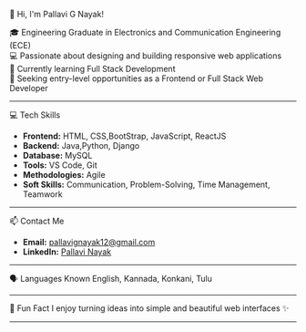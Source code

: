 👋 Hi, I'm Pallavi G Nayak!

🎓 Engineering Graduate in Electronics and Communication Engineering (ECE)  
💻 Passionate about designing and building responsive web applications  
🌱 Currently learning Full Stack Development  
🚀 Seeking entry-level opportunities as a Frontend or Full Stack Web Developer

---

 💻 Tech Skills
- **Frontend:** HTML, CSS,BootStrap, JavaScript, ReactJS
- **Backend:** Java,Python, Django
- **Database:** MySQL  
- **Tools:** VS Code, Git
- **Methodologies:** Agile
- **Soft Skills:** Communication, Problem-Solving, Time Management, Teamwork

---


 📫 Contact Me
- **Email:** pallavignayak12@gmail.com  
- **LinkedIn:** [Pallavi Nayak](https://www.linkedin.com/in/pallavi-n-1a4785353)

---

 🗣️ Languages Known
English, Kannada, Konkani, Tulu

---

 🌟 Fun Fact
I enjoy turning ideas into simple and beautiful web interfaces ✨

--- 
